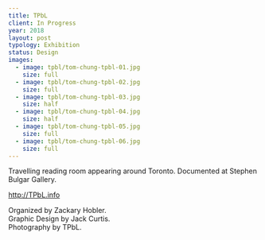 ```yaml
---
title: TPbL
client: In Progress
year: 2018
layout: post
typology: Exhibition
status: Design
images:
  - image: tpbl/tom-chung-tpbl-01.jpg
    size: full
  - image: tpbl/tom-chung-tpbl-02.jpg
    size: full
  - image: tpbl/tom-chung-tpbl-03.jpg
    size: half         
  - image: tpbl/tom-chung-tpbl-04.jpg
    size: half   
  - image: tpbl/tom-chung-tpbl-05.jpg
    size: full
  - image: tpbl/tom-chung-tpbl-06.jpg
    size: full             
---
```


Travelling reading room appearing around Toronto. Documented at Stephen Bulgar Gallery.

<a href="http://TPbL.info">http://TPbL.info</a>

Organized by Zackary Hobler.<br>
Graphic Design by Jack Curtis.<br>
Photography by TPbL.
